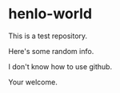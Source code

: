 # henlo-world

This is a test repository.

Here's some random info.

I don't know how to use github.

Your welcome.
